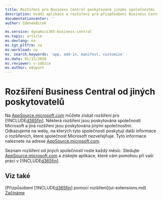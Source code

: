 ```yaml
---
title: Rozšíření pro Business Central poskytované jinými společnostmi | Microsoft Docs
description: Uvádí aplikace a rozšíření pro přizpůsobení Business Central poskytované jinými společnostmi.
documentationcenter: ''
author: ZdenekBicek

ms.service: dynamics365-business-central
ms.topic: article
ms.devlang: na
ms.tgt_pltfrm: na
ms.workload: na
ms. search.keywords: 'app, add-in, manifest, customize'
ms.date: 01/13/2020
ms.reviewer: v-zdbice
ms.author: edupont
---
```

# Rozšíření Business Central od jiných poskytovatelů

Na [AppSource.microsoft.com](https://appsource.microsoft.com/) můžete získat rozšíření pro [!INCLUDE[d365fin](includes/d365fin_md.md)]. Některá rozšíření jsou poskytována společností Microsoft a jiná rozšíření jsou poskytována jinými společnostmi. Odkazujeme na weby, na kterých tyto společnosti poskytují další informace o rozšířeních, které společnost Microsoft nezveřejňuje. Tyto informace naleznete na adrese [AppSource.microsoft.com](https://appsource.microsoft.com/marketplace/apps?product=dynamics-365%3Bdynamics-365-business-central&page=1).  

Seznam rozšíření od jiných společností roste každý měsíc. Sledujte [AppSource.microsoft.com](https://appsource.microsoft.com/marketplace/apps?product=dynamics-365%3Bdynamics-365-business-central&page=1) a získejte aplikace, které vám pomohou při vaší práci v [!INCLUDE[d365fin](includes/d365fin_md.md)].  

## Viz také

[Přizpůsobení [!INCLUDE[d365fin](includes/d365fin_md.md)] pomocí rozšíření](ui-extensions.md)  
[Začínáme](product-get-started.md)  
